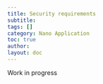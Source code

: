```yaml
---
title: Security requirements
subtitle:
tags: []
category: Nano Application
toc: true
author:
layout: doc
---
```




Work in progress
